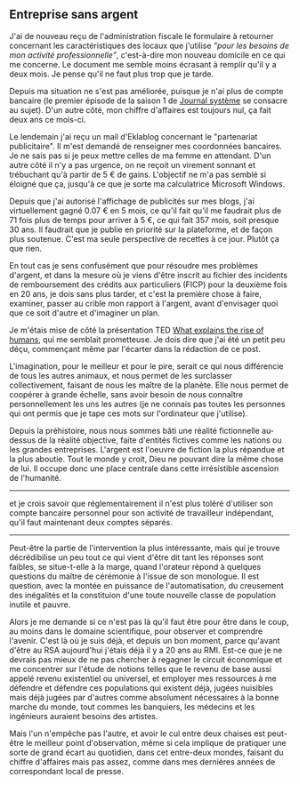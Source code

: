 ## Entreprise sans argent

J'ai de nouveau reçu de l'administration fiscale le formulaire à retourner concernant les caractéristiques des locaux que j'utilise *"pour les besoins de mon activité professionnelle"*, c'est-à-dire mon nouveau domicile en ce qui me concerne. Le document me semble moins écrasant à remplir qu'il y a deux mois. Je pense qu'il ne faut plus trop que je tarde.

Depuis ma situation ne s'est pas améliorée, puisque je n'ai plus de compte bancaire (le premier épisode de la saison 1 de [Journal système][1] se consacre au sujet). D'un autre côté, mon chiffre d'affaires est toujours nul, ça fait deux ans ce mois-ci. 

[1]: http://flo.lo.gs/tag/S01xE01

Le lendemain j'ai reçu un mail d'Eklablog concernant le "partenariat publicitaire". Il m'est demandé de renseigner mes coordonnées bancaires. Je ne sais pas si je peux mettre celles de ma femme en attendant. D'un autre côté il n'y a pas urgence, on ne reçoit un virement sonnant et trébuchant qu'à partir de 5 € de gains. L'objectif ne m'a pas semblé si éloigné que ça, jusqu'à ce que je sorte ma calculatrice Microsoft Windows.

Depuis que j'ai autorisé l'affichage de publicités sur mes blogs, j'ai virtuellement gagné 0.07 € en 5 mois, ce qu'il fait qu'il me faudrait plus de 71 fois plus de temps pour arriver à 5 €, ce qui fait 357 mois, soit presque 30 ans. Il faudrait que je publie en priorité sur la plateforme, et de façon plus soutenue. C'est ma seule perspective de recettes à ce jour. Plutôt ça que rien.

En tout cas je sens confusément que pour résoudre mes problèmes d'argent, et dans la mesure où je viens d'être inscrit au fichier des incidents de remboursement des crédits aux particuliers (FICP) pour la deuxième fois en 20 ans, je dois sans plus tarder, et c'est la première chose à faire, examiner, passer au crible mon rapport à l'argent, avant d'envisager quoi que ce soit d'autre et d'imaginer un plan.

Je m'étais mise de côté la présentation TED [What explains the rise of humans][1], qui me semblait prometteuse. Je dois dire que j'ai été un petit peu déçu, commençant même par l'écarter dans la rédaction de ce post.

[1]: http://www.ted.com/talks/yuval_noah_harari_what_explains_the_rise_of_humans

L'imagination, pour le meilleur et pour le pire, serait ce qui nous différencie de tous les autres animaux, et nous permet de les surclasser collectivement, faisant de nous les maître de la planète. Elle nous permet de coopérer à grande échelle, sans avoir besoin de nous connaître personnellement les uns les autres (je ne connais pas toutes les personnes qui ont permis que je tape ces mots sur l'ordinateur que j'utilise).

Depuis la préhistoire, nous nous sommes bâti une réalité fictionnelle au-dessus de la réalité objective, faite d'entités fictives comme les nations ou les grandes entreprises. L'argent est l'oeuvre de fiction la plus répandue et la plus aboutie. Tout le monde y croit, Dieu ne pouvant dire la même chose de lui. Il occupe donc une place centrale dans cette irrésistible ascension de l'humanité.

***

et je crois savoir que réglementairement il n'est plus toléré d'utiliser son compte bancaire personnel pour son activité de travailleur indépendant, qu'il faut maintenant deux comptes séparés.

---

Peut-être la partie de l'intervention la plus intéressante, mais qui je trouve décrédibilise un peu tout ce qui vient d'être dit tant les réponses sont faibles, se situe-t-elle à la marge, quand l'orateur répond à quelques questions du maître de cérémonie à l'issue de son monologue. Il est question, avec la montée en puissance de l'automatisation, du creusement des inégalités et la constituion d'une toute nouvelle classe de population inutile et pauvre.

Alors je me demande si ce n'est pas là qu'il faut être pour être dans le coup, au moins dans le domaine scientifique, pour observer et comprendre l'avenir. C'est là où je suis déjà, et depuis un bon moment, parce qu'avant d'être au RSA aujourd'hui j'étais déjà il y a 20 ans au RMI. Est-ce que je ne devrais pas mieux de ne pas chercher à regagner le circuit économique et me concentrer sur l'étude de notions telles que le revenu de base aussi appelé revenu existentiel ou universel, et employer mes ressources à me défendre et défendre ces populations qui existent déjà, jugées nuisibles mais déjà jugées par d'autres comme absolument nécessaires à la bonne marche du monde, tout commes les banquiers, les médecins et les ingénieurs auraient besoins des artistes.

Mais l'un n'empêche pas l'autre, et avoir le cul entre deux chaises est peut-être le meilleur point d'observation, même si cela implique de pratiquer une sorte de grand écart au quotidien, dans cet entre-deux mondes, faisant du chiffre d'affaires mais pas assez, comme dans mes dernières années de correspondant local de presse.
